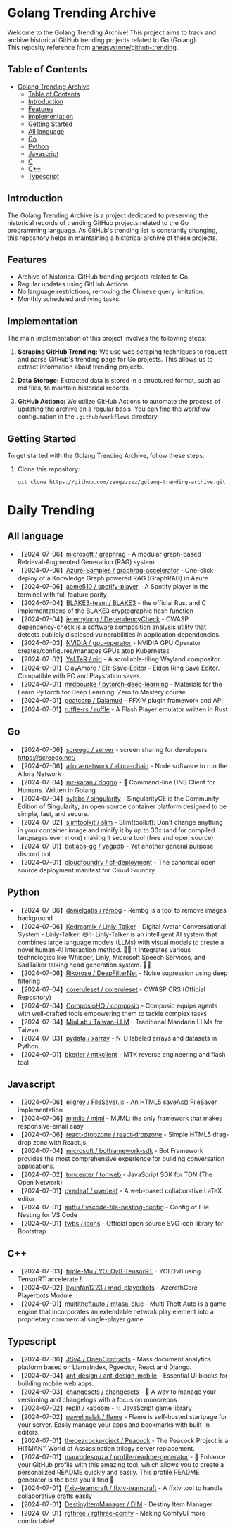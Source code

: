 # Golang Trending Archive

Welcome to the Golang Trending Archive! This project aims to track and archive historical GitHub trending projects related to Go (Golang). <br>
This reposity reference from [aneasystone/github-trending](https://github.com/aneasystone/github-trending).

## Table of Contents

- [Golang Trending Archive](#golang-trending-archive)
  - [Table of Contents](#table-of-contents)
  - [Introduction](#introduction)
  - [Features](#features)
  - [Implementation](#implementation)
  - [Getting Started](#getting-started)
  - [All language](#all-language)
  - [Go](#go)
  - [Python](#python)
  - [Javascript](#javascript)
  - [C](#c)
  - [C++](#c-1)
  - [Typescript](#typescript)

## Introduction

The Golang Trending Archive is a project dedicated to preserving the historical records of trending GitHub projects related to the Go programming language. As GitHub's trending list is constantly changing, this repository helps in maintaining a historical archive of these projects.

## Features

- Archive of historical GitHub trending projects related to Go.
- Regular updates using GitHub Actions.
- No language restrictions, removing the Chinese query limitation.
- Monthly scheduled archiving tasks.

## Implementation

The main implementation of this project involves the following steps:

1. **Scraping GitHub Trending:** We use web scraping techniques to request and parse GitHub's trending page for Go projects. This allows us to extract information about trending projects.

2. **Data Storage:** Extracted data is stored in a structured format, such as md files, to maintain historical records.

3. **GitHub Actions:** We utilize GitHub Actions to automate the process of updating the archive on a regular basis. You can find the workflow configuration in the `.github/workflows` directory.

## Getting Started

To get started with the Golang Trending Archive, follow these steps:

1. Clone this repository:

   ```bash
   git clone https://github.com/zengzzzzz/golang-trending-archive.git

# Daily Trending

## All language

* 【2024-07-06】[microsoft / graphrag](https://github.com/microsoft/graphrag) - A modular graph-based Retrieval-Augmented Generation (RAG) system
* 【2024-07-06】[Azure-Samples / graphrag-accelerator](https://github.com/Azure-Samples/graphrag-accelerator) - One-click deploy of a Knowledge Graph powered RAG (GraphRAG) in Azure
* 【2024-07-06】[aome510 / spotify-player](https://github.com/aome510/spotify-player) - A Spotify player in the terminal with full feature parity
* 【2024-07-04】[BLAKE3-team / BLAKE3](https://github.com/BLAKE3-team/BLAKE3) - the official Rust and C implementations of the BLAKE3 cryptographic hash function
* 【2024-07-04】[jeremylong / DependencyCheck](https://github.com/jeremylong/DependencyCheck) - OWASP dependency-check is a software composition analysis utility that detects publicly disclosed vulnerabilities in application dependencies.
* 【2024-07-03】[NVIDIA / gpu-operator](https://github.com/NVIDIA/gpu-operator) - NVIDIA GPU Operator creates/configures/manages GPUs atop Kubernetes
* 【2024-07-02】[YaLTeR / niri](https://github.com/YaLTeR/niri) - A scrollable-tiling Wayland compositor.
* 【2024-07-01】[ClayAmore / ER-Save-Editor](https://github.com/ClayAmore/ER-Save-Editor) - Elden Ring Save Editor. Compatible with PC and Playstation saves.
* 【2024-07-01】[mrdbourke / pytorch-deep-learning](https://github.com/mrdbourke/pytorch-deep-learning) - Materials for the Learn PyTorch for Deep Learning: Zero to Mastery course.
* 【2024-07-01】[goatcorp / Dalamud](https://github.com/goatcorp/Dalamud) - FFXIV plugin framework and API
* 【2024-07-01】[ruffle-rs / ruffle](https://github.com/ruffle-rs/ruffle) - A Flash Player emulator written in Rust
## Go

* 【2024-07-06】[screego / server](https://github.com/screego/server) - screen sharing for developers https://screego.net/
* 【2024-07-06】[allora-network / allora-chain](https://github.com/allora-network/allora-chain) - Node software to run the Allora Network
* 【2024-07-04】[mr-karan / doggo](https://github.com/mr-karan/doggo) - 🐶 Command-line DNS Client for Humans. Written in Golang
* 【2024-07-04】[sylabs / singularity](https://github.com/sylabs/singularity) - SingularityCE is the Community Edition of Singularity, an open source container platform designed to be simple, fast, and secure.
* 【2024-07-02】[slimtoolkit / slim](https://github.com/slimtoolkit/slim) - Slim(toolkit): Don't change anything in your container image and minify it by up to 30x (and for compiled languages even more) making it secure too! (free and open source)
* 【2024-07-01】[botlabs-gg / yagpdb](https://github.com/botlabs-gg/yagpdb) - Yet another general purpose discord bot
* 【2024-07-01】[cloudfoundry / cf-deployment](https://github.com/cloudfoundry/cf-deployment) - The canonical open source deployment manifest for Cloud Foundry
## Python

* 【2024-07-06】[danielgatis / rembg](https://github.com/danielgatis/rembg) - Rembg is a tool to remove images background
* 【2024-07-06】[Kedreamix / Linly-Talker](https://github.com/Kedreamix/Linly-Talker) - Digital Avatar Conversational System - Linly-Talker. 😄✨ Linly-Talker is an intelligent AI system that combines large language models (LLMs) with visual models to create a novel human-AI interaction method. 🤝🤖 It integrates various technologies like Whisper, Linly, Microsoft Speech Services, and SadTalker talking head generation system. 🌟🔬
* 【2024-07-06】[Rikorose / DeepFilterNet](https://github.com/Rikorose/DeepFilterNet) - Noise supression using deep filtering
* 【2024-07-04】[coreruleset / coreruleset](https://github.com/coreruleset/coreruleset) - OWASP CRS (Official Repository)
* 【2024-07-04】[ComposioHQ / composio](https://github.com/ComposioHQ/composio) - Composio equips agents with well-crafted tools empowering them to tackle complex tasks
* 【2024-07-04】[MiuLab / Taiwan-LLM](https://github.com/MiuLab/Taiwan-LLM) - Traditional Mandarin LLMs for Taiwan
* 【2024-07-03】[pydata / xarray](https://github.com/pydata/xarray) - N-D labeled arrays and datasets in Python
* 【2024-07-01】[bkerler / mtkclient](https://github.com/bkerler/mtkclient) - MTK reverse engineering and flash tool
## Javascript

* 【2024-07-06】[eligrey / FileSaver.js](https://github.com/eligrey/FileSaver.js) - An HTML5 saveAs() FileSaver implementation
* 【2024-07-06】[mjmlio / mjml](https://github.com/mjmlio/mjml) - MJML: the only framework that makes responsive-email easy
* 【2024-07-06】[react-dropzone / react-dropzone](https://github.com/react-dropzone/react-dropzone) - Simple HTML5 drag-drop zone with React.js.
* 【2024-07-04】[microsoft / botframework-sdk](https://github.com/microsoft/botframework-sdk) - Bot Framework provides the most comprehensive experience for building conversation applications.
* 【2024-07-02】[toncenter / tonweb](https://github.com/toncenter/tonweb) - JavaScript SDK for TON (The Open Network)
* 【2024-07-01】[overleaf / overleaf](https://github.com/overleaf/overleaf) - A web-based collaborative LaTeX editor
* 【2024-07-01】[antfu / vscode-file-nesting-config](https://github.com/antfu/vscode-file-nesting-config) - Config of File Nesting for VS Code
* 【2024-07-01】[twbs / icons](https://github.com/twbs/icons) - Official open source SVG icon library for Bootstrap.
## C++

* 【2024-07-03】[triple-Mu / YOLOv8-TensorRT](https://github.com/triple-Mu/YOLOv8-TensorRT) - YOLOv8 using TensorRT accelerate !
* 【2024-07-02】[liyunfan1223 / mod-playerbots](https://github.com/liyunfan1223/mod-playerbots) - AzerothCore Playerbots Module
* 【2024-07-01】[multitheftauto / mtasa-blue](https://github.com/multitheftauto/mtasa-blue) - Multi Theft Auto is a game engine that incorporates an extendable network play element into a proprietary commercial single-player game.
## Typescript

* 【2024-07-06】[JSv4 / OpenContracts](https://github.com/JSv4/OpenContracts) - Mass document analytics platform based on LlamaIndex, Pgvector, React and Django.
* 【2024-07-04】[ant-design / ant-design-mobile](https://github.com/ant-design/ant-design-mobile) - Essential UI blocks for building mobile web apps.
* 【2024-07-03】[changesets / changesets](https://github.com/changesets/changesets) - 🦋 A way to manage your versioning and changelogs with a focus on monorepos
* 【2024-07-02】[replit / kaboom](https://github.com/replit/kaboom) - 💥 JavaScript game library
* 【2024-07-02】[pawelmalak / flame](https://github.com/pawelmalak/flame) - Flame is self-hosted startpage for your server. Easily manage your apps and bookmarks with built-in editors.
* 【2024-07-01】[thepeacockproject / Peacock](https://github.com/thepeacockproject/Peacock) - The Peacock Project is a HITMAN™ World of Assassination trilogy server replacement.
* 【2024-07-01】[maurodesouza / profile-readme-generator](https://github.com/maurodesouza/profile-readme-generator) - 🎨 Enhance your GitHub profile with this amazing tool, which allows you to create a personalized README quickly and easily. This profile README generator is the best you'll find 🚀
* 【2024-07-01】[ffxiv-teamcraft / ffxiv-teamcraft](https://github.com/ffxiv-teamcraft/ffxiv-teamcraft) - A ffxiv tool to handle collaborative crafts easily
* 【2024-07-01】[DestinyItemManager / DIM](https://github.com/DestinyItemManager/DIM) - Destiny Item Manager
* 【2024-07-01】[rgthree / rgthree-comfy](https://github.com/rgthree/rgthree-comfy) - Making ComfyUI more comfortable!
